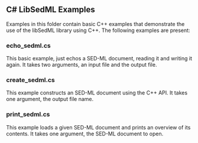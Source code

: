 ## C# LibSedML Examples

Examples in this folder contain basic C++ examples that demonstrate the use of the libSedML library using C++. The following examples are present:

### echo_sedml.cs
This basic example, just echos a SED-ML document, reading it and writing it again. It takes two arguments, an input file and the output file.

### create_sedml.cs
This example constructs an SED-ML document using the C++ API. It takes one argument, the output file name.

### print_sedml.cs
This example loads a given SED-ML document and prints an overview of its contents. It takes one argument, the SED-ML document to open.
